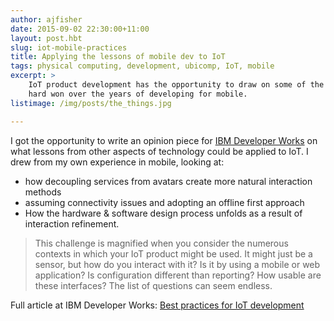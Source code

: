 ```yaml
---
author: ajfisher
date: 2015-09-02 22:30:00+11:00
layout: post.hbt
slug: iot-mobile-practices
title: Applying the lessons of mobile dev to IoT
tags: physical computing, development, ubicomp, IoT, mobile
excerpt: >
    IoT product development has the opportunity to draw on some of the lessons
    hard won over the years of developing for mobile.
listimage: /img/posts/the_things.jpg

---
```


I got the opportunity to write an opinion piece for [IBM Developer Works](http://www.ibm.com/developerworks)
on what lessons from other aspects of technology could be applied to IoT. I
drew from my own experience in mobile, looking at:

* how decoupling services from avatars create more natural interaction methods
* assuming connectivity issues and adopting an offline first approach
* How the hardware & software design process unfolds as a result of interaction
refinement.

> This challenge is magnified when you consider the numerous contexts in which
    your IoT product might be used. It might just be a sensor, but how do you
    interact with it? Is it by using a mobile or web application? Is configuration
    different than reporting? How usable are these interfaces? The list of
    questions can seem endless.

Full article at IBM Developer Works:
[Best practices for IoT development](http://www.ibm.com/developerworks/library/iot-mobile-practices-iot-success/)
